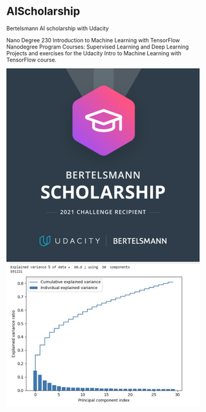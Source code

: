 # AIScholarship
Bertelsmann AI scholarship with Udacity

Nano Degree 230 Introduction to Machine Learning with TensorFlow Nanodegree Program
Courses: Supervised Learning and Deep Learning
Projects and exercises for the Udacity Intro to Machine Learning with TensorFlow course.
<p>
<img src="https://github.com/shaimaasultan/AIScholarship/blob/main/Bertelsmann_Year_3_Scholarship_Badge.png" width=680"/>
<img src="https://github.com/shaimaasultan/AIScholarship/blob/main/Screenshot%202023-03-02%20190846.jpg" />
<p/>
